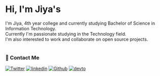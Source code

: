 # Hi, I'm Jiya's

<img src="https://komarev.com/ghpvc/?username=your-github-Jiya398&style=plastic&color=yellow" alt="" /> <br>
I'm Jiya, 4th year college and currently studying Bachelor of Science in Information Technology. <br>
Currently I'm passionate studying in the Technology field. <br>
I'm also interested to work and collaborate on open source projects.
<br><br>



### 💌 Contact Me 

[<img alt="Twitter" src="https://img.shields.io/badge/twitter-%231DA1F2.svg?&style=for-the-badge&logo=twitter&logoColor=white" />](https://twitter.com/Jiya398)
[<img alt="linkedin" src="https://img.shields.io/badge/linkedin-%230077B5.svg?&style=for-the-badge&logo=linkedin&logoColor=white" />](https://www.linkedin.com/in/jullie-4a22391bb/)
[<img alt="Github" src="https://img.shields.io/badge/GitHub-%2312100E.svg?&style=for-the-badge&logo=Github&logoColor=white" />](https://github.com/Jiya398)
[<img alt="devto" src="https://img.shields.io/badge/dev.to-%2308090A.svg?&style=for-the-badge&logo=dev.to&logoColor=white" />](https://dev.to/jiya398)

